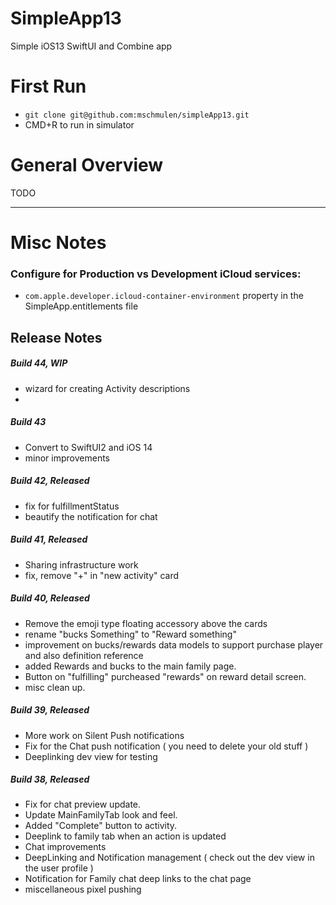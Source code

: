SimpleApp13
====

Simple iOS13 SwiftUI and Combine app 

# First Run 

- `git clone git@github.com:mschmulen/simpleApp13.git`
- CMD+R to run in simulator

# General Overview 

TODO

--- 

# Misc Notes 

### Configure for Production vs Development iCloud services:

- `com.apple.developer.icloud-container-environment` property in the SimpleApp.entitlements file


## Release Notes

##### Build 44, WIP
- wizard for creating Activity descriptions
- 

##### Build 43
- Convert to SwiftUI2 and iOS 14 
- minor improvements

##### Build 42, Released
- fix for fulfillmentStatus
- beautify the notification for chat

##### Build 41, Released
- Sharing infrastructure work
- fix, remove "+" in "new activity" card


##### Build 40, Released
- Remove the emoji type floating accessory above the cards
- rename "bucks Something" to "Reward something"
- improvement on bucks/rewards data models to support purchase player and also definition reference
- added Rewards and bucks to the main family page.
- Button on "fulfilling" purcheased "rewards" on reward detail screen.
- misc clean up.


##### Build 39, Released
- More work on Silent Push notifications 
- Fix for the Chat push notification ( you need to delete your old stuff )
- Deeplinking dev view for testing

##### Build 38, Released

- Fix for chat preview update.
- Update MainFamilyTab look and feel.
- Added "Complete" button to activity.
- Deeplink to family tab when an action is updated
- Chat improvements
- DeepLinking and Notification management ( check out the dev view in the user profile )
- Notification for Family chat deep links to the chat page
- miscellaneous pixel pushing  

